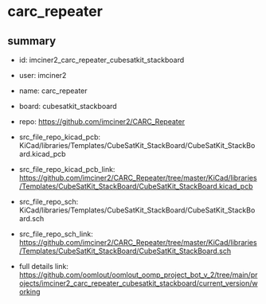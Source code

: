 # carc_repeater
 
## summary 
* id: imciner2_carc_repeater_cubesatkit_stackboard
* user: imciner2
* name: carc_repeater
* board: cubesatkit_stackboard
* repo: https://github.com/imciner2/CARC_Repeater
* src_file_repo_kicad_pcb: KiCad/libraries/Templates/CubeSatKit_StackBoard/CubeSatKit_StackBoard.kicad_pcb
* src_file_repo_kicad_pcb_link: https://github.com/imciner2/CARC_Repeater/tree/master/KiCad/libraries/Templates/CubeSatKit_StackBoard/CubeSatKit_StackBoard.kicad_pcb


* src_file_repo_sch: KiCad/libraries/Templates/CubeSatKit_StackBoard/CubeSatKit_StackBoard.sch
* src_file_repo_sch_link: https://github.com/imciner2/CARC_Repeater/tree/master/KiCad/libraries/Templates/CubeSatKit_StackBoard/CubeSatKit_StackBoard.sch
* full details link: https://github.com/oomlout/oomlout_oomp_project_bot_v_2/tree/main/projects/imciner2_carc_repeater_cubesatkit_stackboard/current_version/working  








